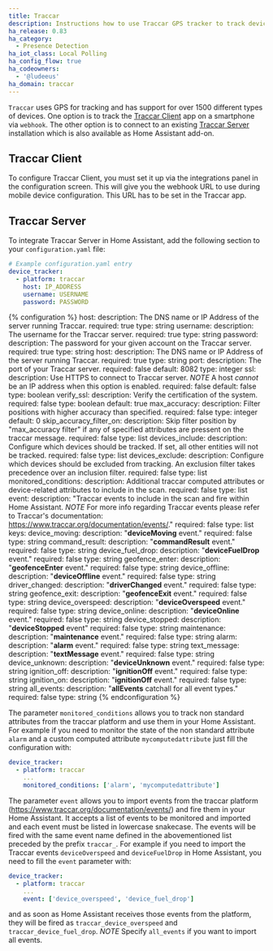 ```yaml
---
title: Traccar
description: Instructions how to use Traccar GPS tracker to track devices in Home Assistant.
ha_release: 0.83
ha_category:
  - Presence Detection
ha_iot_class: Local Polling
ha_config_flow: true
ha_codeowners:
  - '@ludeeus'
ha_domain: traccar
---
```


`Traccar` uses GPS for tracking and has support for over 1500 different types of devices. One option is to track the [Traccar Client](https://www.traccar.org/client/) app on a smartphone via `webhook`. The other option is to connect to an existing [Traccar Server](https://www.traccar.org/server/) installation which is also available as Home Assistant add-on.

## Traccar Client

To configure Traccar Client, you must set it up via the integrations panel in the configuration screen. This will give you the webhook URL to use during mobile device configuration. This URL has to be set in the Traccar app.

## Traccar Server

To integrate Traccar Server in Home Assistant, add the following section to your `configuration.yaml` file:

```yaml
# Example configuration.yaml entry
device_tracker:
  - platform: traccar
    host: IP_ADDRESS
    username: USERNAME
    password: PASSWORD
```

{% configuration %}
host:
  description: The DNS name or IP Address of the server running Traccar.
  required: true
  type: string
username:
  description: The username for the Traccar server.
  required: true
  type: string
password:
  description: The password for your given account on the Traccar server.
  required: true
  type: string
host:
  description: The DNS name or IP Address of the server running Traccar.
  required: true
  type: string
port:
  description: The port of your Traccar server.
  required: false
  default: 8082
  type: integer
ssl:
  description: Use HTTPS to connect to Traccar server. *NOTE* A host *cannot* be an IP address when this option is enabled.
  required: false
  default: false
  type: boolean
verify_ssl:
  description: Verify the certification of the system.
  required: false
  type: boolean
  default: true
max_accuracy:
  description: Filter positions with higher accuracy than specified.
  required: false
  type: integer
  default: 0
skip_accuracy_filter_on:
  description: Skip filter position by "max_accuracy filter" if any of specified attributes are pressent on the traccar message.
  required: false
  type: list
devices_include:
  description: Configure which devices should be tracked. If set, all other entities will not be tracked.
  required: false
  type: list
devices_exclude:
  description: Configure which devices should be excluded from tracking. An exclusion filter takes precedence over an inclusion filter. 
  required: false
  type: list
monitored_conditions:
  description: Additional traccar computed attributes or device-related attributes to include in the scan.
  required: false
  type: list
event:
  description: "Traccar events to include in the scan and fire within Home Assistant. *NOTE* For more info regarding Traccar events please refer to Traccar's documentation: https://www.traccar.org/documentation/events/."
  required: false
  type: list
  keys:
    device_moving:
      description: "**deviceMoving** event."
      required: false
      type: string
    command_result:
      description: "**commandResult** event."
      required: false
      type: string
    device_fuel_drop:
      description: "**deviceFuelDrop** event."
      required: false
      type: string
    geofence_enter:
      description: "**geofenceEnter** event."
      required: false
      type: string
    device_offline:
      description: "**deviceOffline** event."
      required: false
      type: string
    driver_changed:
      description: "**driverChanged** event."
      required: false
      type: string
    geofence_exit:
      description: "**geofenceExit** event."
      required: false
      type: string
    device_overspeed:
      description: "**deviceOverspeed** event."
      required: false
      type: string
    device_online:
      description: "**deviceOnline** event."
      required: false
      type: string
    device_stopped:
      description: "**deviceStopped** event"
      required: false
      type: string
    maintenance:
      description: "**maintenance** event."
      required: false
      type: string
    alarm:
      description: "**alarm** event."
      required: false
      type: string
    text_message:
      description: "**textMessage** event."
      required: false
      type: string
    device_unknown:
      description: "**deviceUnknown** event."
      required: false
      type: string
    ignition_off:
      description: "**ignitionOff** event."
      required: false
      type: string
    ignition_on:
      description: "**ignitionOff** event."
      required: false
      type: string
    all_events:
      description: "**allEvents** catchall for all event types."
      required: false
      type: string
{% endconfiguration %}

The parameter `monitored_conditions` allows you to track non standard attributes from the traccar platform and use them in your Home Assistant. For example if you need to monitor the state of the non standard attribute `alarm` and a custom computed attribute `mycomputedattribute` just fill the configuration with:

```yaml
device_tracker:
  - platform: traccar
    ...
    monitored_conditions: ['alarm', 'mycomputedattribute']
```

The parameter `event` allows you to import events from the traccar platform (https://www.traccar.org/documentation/events/) and fire them in your Home Assistant. It accepts a list of events to be monitored and imported and each event must be listed in lowercase snakecase. The events will be fired with the same event name defined in the abovementioned list preceded by the prefix `traccar_`. For example if you need to import the Traccar events `deviceOverspeed` and `deviceFuelDrop` in Home Assistant, you need to fill the `event` parameter with:

```yaml
device_tracker:
  - platform: traccar
    ...
    event: ['device_overspeed', 'device_fuel_drop']
```
and as soon as Home Assistant receives those events from the platform, they will be fired as `traccar_device_overspeed` and `traccar_device_fuel_drop`.
*NOTE* Specify `all_events` if you want to import all events.
